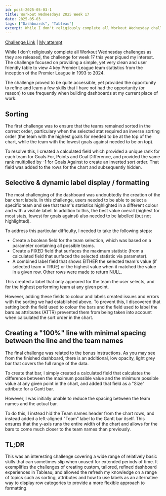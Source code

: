 ```yaml
---
id: post-2025-05-03-1
title: Workout Wednesdays 2025 Week 17
date: 2025-05-03
tags: ["Dashboards", "Tableau"]
excerpt: While I don't religiously complete all Workout Wednesday challenges as they are released, the challenge for week 17 this year piqued my interest. The challenge focused on providing a simple, yet very clean and user friendly table to view 4 key Premier League team statistics from the inception of the Premier League in 1993 to 2024.
---
```


[Challenge Link](https://workout-wednesday.com/2025w17tab/) | [My attempt](https://public.tableau.com/app/profile/edward.walker3149/viz/tableau_17462309704380/2025-WW17-Bonus)

While I don't religiously complete all Workout Wednesday challenges as they are released, the challenge for week 17 this year piqued my interest. The challenge focused on providing a simple, yet very clean and user friendly table to view 4 key Premier League team statistics from the inception of the Premier League in 1993 to 2024.

The challenge proved to be quite accessible, yet provided the opportunity to refine and learn a few skills that I have not had the opportunity (or reason) to use frequently when building dashboards at my current place of work.

## Sorting

The first challenge was to ensure that the teams remained sorted in the correct order, particulary when the selected stat required an inverse sorting order (the team with the highest goals for needed to be at the top of the chart, while the team with the lowest goals against needed to be on top).

To resolve this, I created a calculated field which provided a unique rank for each team for Goals For, Points and Goal Difference, and provided the same rank multiplied by -1 for Goals Against to create an inverted sort order. That field was added to the rows for the chart and subsequently hidden.

## Selective & dynamic label display / formatting

The most challenging of the dashboard was undoubtedly the creation of the bar chart labels. In this challenge, users needed to be able to select a specific team and see that team's statistics highlighted in a different colour and with a visible label. In addition to this, the best value overall (highest for most stats, lowest for goals against) also needed to be labelled (but not highlighted).

To address this particular difficulty, I needed to take the following steps:

- Create a boolean field for the team selection, which was based on a parameter containing all possible teams.
- Create a FIXED field that surfaces the maximum statistic (from a calculated field that surfaced the selected statistic via parameter).
- A combined label field that shows EITHER the selected team's value (if selected team = TRUE) or the highest value when it matched the value in a given row. Other rows were made to return NULL.

This created a label that only appeared for the team the user selects, and for the highest performing team at any given point.

However, adding these fields to colour and labels created issues and errors with the sorting we had established above. To prevent this, I discovered that setting both the field used to colour the bars and the field used to label the bars as attributes (ATTR) prevented them from being taken into account when calculated the sort order in the chart.

## Creating a "100%" line with minimal spacing between the line and the team names

The final challenge was related to the bonus instructions. As you may see from the finished dashboard, there is an additional, low opacity, light grey bar that covers the full range of the data.

To create that bar, I simply created a calculated field that calculates the difference between the maximum possible value and the minimum possible value at any given point in the chart, and added that field as a "Size" attribute for a Gantt bar.

However, I was initially unable to reduce the spacing between the team names and the actual bar.

To do this, I instead hid the Team names header from the chart rows, and instead added a left-aligned "Team" label to the Gantt bar itself. This ensures that the y-axis runs the entire width of the chart and allows for the bars to come much closer to the team names than previously.

## TL;DR

This was an interesting challenge covering a wide range of relatively basic skills that can sometimes slip when unused for extended periods of time. It exemplifies the challenges of creating custom, tailored, refined dashboard experiences in Tableau, and allowed the refresh my knowledge on a range of topics such as sorting, attributes and how to use labels as an alternative way to display row categories to provide a more flexible approach to formatting.
